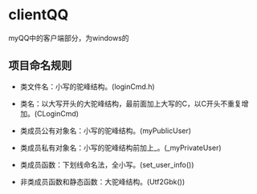 # clientQQ
myQQ中的客户端部分，为windows的


## 项目命名规则

* 类文件名：小写的驼峰结构。(loginCmd.h)

* 类名：以大写开头的大驼峰结构，最前面加上大写的C，以C开头不重复增加。(CLoginCmd)

* 类成员公有对象名：小写的驼峰结构。(myPublicUser)

* 类成员私有对象名：小写的驼峰结构前加上_。(_myPrivateUser)

* 类成员函数：下划线命名法，全小写。(set_user_info())

* 非类成员函数和静态函数：大驼峰结构。(Utf2Gbk())


